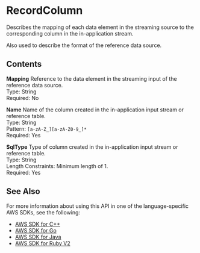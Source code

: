 # RecordColumn<a name="API_RecordColumn"></a>

Describes the mapping of each data element in the streaming source to the corresponding column in the in\-application stream\.

Also used to describe the format of the reference data source\.

## Contents<a name="API_RecordColumn_Contents"></a>

 **Mapping**   <a name="analytics-Type-RecordColumn-Mapping"></a>
Reference to the data element in the streaming input of the reference data source\.  
Type: String  
Required: No

 **Name**   <a name="analytics-Type-RecordColumn-Name"></a>
Name of the column created in the in\-application input stream or reference table\.  
Type: String  
Pattern: `[a-zA-Z_][a-zA-Z0-9_]*`   
Required: Yes

 **SqlType**   <a name="analytics-Type-RecordColumn-SqlType"></a>
Type of column created in the in\-application input stream or reference table\.  
Type: String  
Length Constraints: Minimum length of 1\.  
Required: Yes

## See Also<a name="API_RecordColumn_SeeAlso"></a>

For more information about using this API in one of the language\-specific AWS SDKs, see the following:
+  [AWS SDK for C\+\+](https://docs.aws.amazon.com/goto/SdkForCpp/kinesisanalytics-2015-08-14/RecordColumn) 
+  [AWS SDK for Go](https://docs.aws.amazon.com/goto/SdkForGoV1/kinesisanalytics-2015-08-14/RecordColumn) 
+  [AWS SDK for Java](https://docs.aws.amazon.com/goto/SdkForJava/kinesisanalytics-2015-08-14/RecordColumn) 
+  [AWS SDK for Ruby V2](https://docs.aws.amazon.com/goto/SdkForRubyV2/kinesisanalytics-2015-08-14/RecordColumn) 